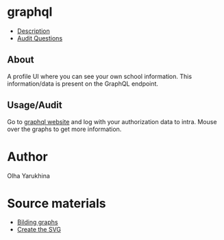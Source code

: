 # graphql
- [Description](https://github.com/01-edu/public/tree/master/subjects/graphql)
- [Audit Questions](https://github.com/01-edu/public/tree/master/subjects/graphql/audit)

## About

A profile UI where you can see your own school information. This information/data is present on the GraphQL endpoint.

## Usage/Audit
Go to [graphql website](https://OlgaYarukhina.github.io/graphql/) and log with your authorization data to intra.
Mouse over the graphs to get more information.


# Author
 Olha Yarukhina

# Source materials

- [Bilding graphs](https://www.youtube.com/watch?v=eBKcoIzrdeQ&t=2100s)
- [Create the SVG](https://sparkbox.com/foundry/how_to_code_an_SVG_pie_chart)